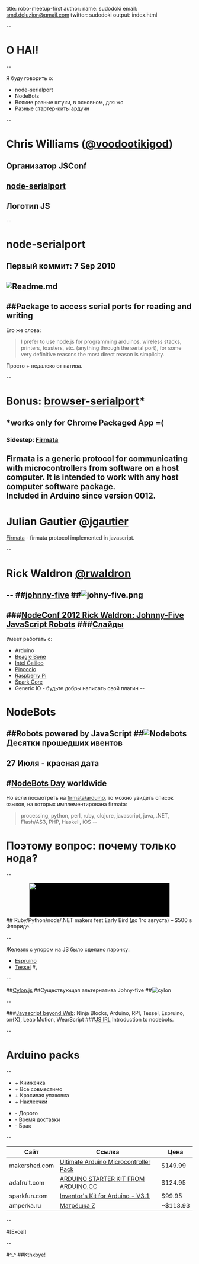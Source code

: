 title: robo-meetup-first
author:
  name: sudodoki
  email: smd.deluzion@gmail.com
  twitter: sudodoki
output: index.html

--

# O HAI!

--

Я буду говорить о:
  + node-serialport
  + NodeBots
  + Всякие разные штуки, в основном, для жс
  + Разные стартер-киты ардуин

--

# Chris Williams ([@voodootikigod](https://github.com/voodootikigod))
## Организатор JSConf
## [node-serialport](https://github.com/voodootikigod/node-serialport)
## Логотип JS

--

# node-serialport
## Первый коммит: 7 Sep 2010
## ![Readme.md](readme.png)
##Package to access serial ports for reading and writing
--

Его же слова:
>I prefer to use node.js for programming arduinos, wireless stacks, printers, toasters, etc. (anything through the serial port), for some very definitive reasons the most direct reason is simplicity.

Просто + недалеко от натива.

--

# Bonus: [browser-serialport](https://github.com/garrows/browser-serialport)*

*works only for Chrome Packaged App =(
--

### Sidestep: [Firmata](http://www.firmata.org/wiki/Main_Page)
Firmata is a generic protocol for communicating with microcontrollers from software on a host computer. It is intended to work with any host computer software package.  
Included in Arduino since version 0012.
--

# Julian Gautier [@jgautier](https://github.com/jgautier)
[Firmata](https://github.com/jgautier/firmata) - firmata protocol implemented in javascript.

--

# Rick Waldron [@rwaldron](https://github.com/rwaldron)

--
##[johnny-five](https://github.com/rwaldron/johnny-five)
##![johny-five.png](johnny-five.png)
--
###[NodeConf 2012 Rick Waldron: Johnny-Five JavaScript Robots](https://www.youtube.com/watch?v=jf-cEB3U2UQ)
###[Слайды](https://dl.dropboxusercontent.com/u/3531958/nodeconf/index.html#/)
--
Умеет работать с:
  + Arduino
  + [Beagle Bone](http://beagleboard.org/bone)
  + [Intel Galileo](http://arduino.cc/en/ArduinoCertified/IntelGalileo)
  + [Pinoccio](https://pinocc.io/)
  + [Raspberry Pi](http://www.raspberrypi.org/)
  + [Spark Core](https://www.spark.io/)
  + Generic IO - будьте добры написать свой плагин
--

# NodeBots
##Robots powered by JavaScript
##![Nodebots](nodebots.png)
Десятки прошедших ивентов
--
## 27 Июля - красная дата
#[NodeBots Day](https://github.com/nodebots/nodebotsday) worldwide
--
Но если посмотреть на
[firmata/arduino](https://github.com/firmata/arduino), то можно увидеть список языков, на которых имплементирована firmata:
> processing, python, perl, ruby, clojure, javascript, java, .NET, Flash/AS3, PHP, Haskell, iOS
--

# Поэтому вопрос: почему только нода?

--

<p style='margin:0 auto; text-align: center;'>
  <a style='display: inline-block; background-color: black;' href="http://2014.robotsconf.com/"><img width='380' height='92' src="robots-conf.png"></a>
</p>
## Ruby/Python/node/.NET makers fest
Early Bird (до 1го августа) – $500 в Флориде.

--

Железяк с упором на JS было сделано парочку:
  + [Espruino](http://www.espruino.com/)
  + [Tessel](https://tessel.io/)
#[.](http://makezine.com/magazine/first-look-javascript-micro-controllers-for-web-developers/)

--

##[Cylon.js](http://cylonjs.com/)
##Существующая альтернатива Johny-five
##![cylon](cylon.png)

--

###[Javascript beyond Web](http://www.sitepoint.com/javascript-beyond-web/): 
Ninja Blocks, Arduino, RPI, Tessel, Espruino, on{X}, Leap Motion, WearScript
###[JS IRL](http://markdaggett.com/images/ExpertJavaScript-ch6.pdf)
Introduction to nodebots.

--

# Arduino packs

--

+ \+ Книжечка
+ \+ Все совместимо
+ \+ Красивая упаковка
+ \+ Наклеечки
- \- Дорого
- \- Время доставки
- \- Брак

--

| Сайт  | Ссылка   | Цена  |
|---|---|---|
|makershed.com   | [Ultimate Arduino Microcontroller Pack](http://www.makershed.com/products/ultimate-arduino-microcontroller-pack)   |$149.99   |
|adafruit.com    | [ARDUINO STARTER KIT FROM ARDUINO.CC](http://www.adafruit.com/products/1078)   |$124.95   |
|sparkfun.com    | [Inventor's Kit for Arduino - V3.1](https://www.sparkfun.com/products/12001)   | $99.95  |
|amperka.ru     | [Матрёшка Z](http://amperka.ru/collection/kits/product/matryoshka-z)  | ~$113.93  |

--

#[Excel]

--

#^_^
##Kthxbye!
